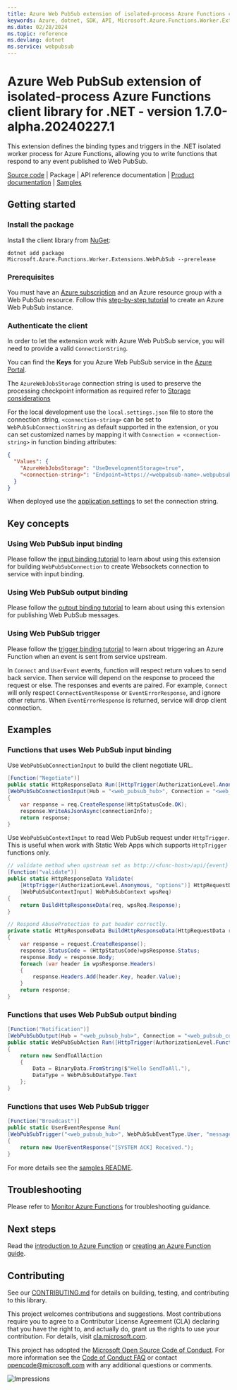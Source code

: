 ```yaml
---
title: Azure Web PubSub extension of isolated-process Azure Functions client library for .NET
keywords: Azure, dotnet, SDK, API, Microsoft.Azure.Functions.Worker.Extensions.WebPubSub, webpubsub
ms.date: 02/28/2024
ms.topic: reference
ms.devlang: dotnet
ms.service: webpubsub
---
```

# Azure Web PubSub extension of isolated-process Azure Functions client library for .NET - version 1.7.0-alpha.20240227.1 


This extension defines the binding types and triggers in the .NET isolated worker process for Azure Functions, allowing you to write functions that respond to any event published to Web PubSub.

[Source code][source] |
Package |
API reference documentation |
[Product documentation](https://aka.ms/awps/doc) |
[Samples]

## Getting started

### Install the package

Install the client library from [NuGet]:

```dotnetcli
dotnet add package Microsoft.Azure.Functions.Worker.Extensions.WebPubSub --prerelease
```

### Prerequisites

You must have an [Azure subscription][free_subs] and an Azure resource group with a Web PubSub resource. Follow this [step-by-step tutorial][tutorial] to create an Azure Web PubSub instance.

### Authenticate the client

In order to let the extension work with Azure Web PubSub service, you will need to provide a valid `ConnectionString`. 

You can find the **Keys** for you Azure Web PubSub service in the [Azure Portal][portal].

The `AzureWebJobsStorage` connection string is used to preserve the processing checkpoint information as required refer to [Storage considerations][storage]

For the local development use the `local.settings.json` file to store the connection string, `<connection-string>` can be set to `WebPubSubConnectionString` as default supported in the extension, or you can set customized names by mapping it with `Connection = <connection-string>` in function binding attributes:

```json
{
  "Values": {
    "AzureWebJobsStorage": "UseDevelopmentStorage=true",
    "<connection-string>": "Endpoint=https://<webpubsub-name>.webpubsub.azure.com;AccessKey=<access-key>;Version=1.0;"
  }
}
```
When deployed use the [application settings][app_setting] to set the connection string.

## Key concepts

### Using Web PubSub input binding

Please follow the [input binding tutorial](#functions-that-uses-web-pubsub-input-binding) to learn about using this extension for building `WebPubSubConnection` to create Websockets connection to service with input binding.

### Using Web PubSub output binding

Please follow the [output binding tutorial](#functions-that-uses-web-pubsub-output-binding) to learn about using this extension for publishing Web PubSub messages.

### Using Web PubSub trigger

Please follow the [trigger binding tutorial](#functions-that-uses-web-pubsub-trigger) to learn about triggering an Azure Function when an event is sent from service upstream.

In `Connect` and `UserEvent` events, function will respect return values to send back service. Then service will depend on the response to proceed the request or else. The responses and events are paired. For example, `Connect` will only respect `ConnectEventResponse` or `EventErrorResponse`, and ignore other returns. When `EventErrorResponse` is returned, service will drop client connection.

## Examples

### Functions that uses Web PubSub input binding

Use `WebPubSubConnectionInput` to build the client negotiate URL.

```C# Snippet:WebPubSubConnectionInputFunction
[Function("Negotiate")]
public static HttpResponseData Run([HttpTrigger(AuthorizationLevel.Anonymous)] HttpRequestData req,
[WebPubSubConnectionInput(Hub = "<web_pubsub_hub>", Connection = "<web_pubsub_connection_name>")] WebPubSubConnection connectionInfo)
{
    var response = req.CreateResponse(HttpStatusCode.OK);
    response.WriteAsJsonAsync(connectionInfo);
    return response;
}
```

Use `WebPubSubContextInput` to read Web PubSub request under `HttpTrigger`. This is useful when work with Static Web Apps which supports `HttpTrigger` functions only.

```C# Snippet:WebPubSubContextInputFunction
// validate method when upstream set as http://<func-host>/api/{event}
[Function("validate")]
public static HttpResponseData Validate(
    [HttpTrigger(AuthorizationLevel.Anonymous, "options")] HttpRequestData req,
    [WebPubSubContextInput] WebPubSubContext wpsReq)
{
    return BuildHttpResponseData(req, wpsReq.Response);
}

// Respond AbuseProtection to put header correctly.
private static HttpResponseData BuildHttpResponseData(HttpRequestData request, SimpleResponse wpsResponse)
{
    var response = request.CreateResponse();
    response.StatusCode = (HttpStatusCode)wpsResponse.Status;
    response.Body = response.Body;
    foreach (var header in wpsResponse.Headers)
    {
        response.Headers.Add(header.Key, header.Value);
    }
    return response;
}
```

### Functions that uses Web PubSub output binding

```C# Snippet:WebPubSubOutputFunction
[Function("Notification")]
[WebPubSubOutput(Hub = "<web_pubsub_hub>", Connection = "<web_pubsub_connection_name>")]
public static WebPubSubAction Run([HttpTrigger(AuthorizationLevel.Function, "get", "post")] HttpRequestData req)
{
    return new SendToAllAction
    {
        Data = BinaryData.FromString($"Hello SendToAll."),
        DataType = WebPubSubDataType.Text
    };
}
```

### Functions that uses Web PubSub trigger

```C# Snippet:WebPubSubTriggerUserEventFunction
[Function("Broadcast")]
public static UserEventResponse Run(
[WebPubSubTrigger("<web_pubsub_hub>", WebPubSubEventType.User, "message")] UserEventRequest request)
{
    return new UserEventResponse("[SYSTEM ACK] Received.");
}
```

For more details see the [samples README][samples].

## Troubleshooting

Please refer to [Monitor Azure Functions][monitor] for troubleshooting guidance.

## Next steps

Read the [introduction to Azure Function][func_intro] or [creating an Azure Function guide][create].

## Contributing

See our [CONTRIBUTING.md][contrib] for details on building,
testing, and contributing to this library.

This project welcomes contributions and suggestions.  Most contributions require
you to agree to a Contributor License Agreement (CLA) declaring that you have
the right to, and actually do, grant us the rights to use your contribution. For
details, visit [cla.microsoft.com][cla].

This project has adopted the [Microsoft Open Source Code of Conduct][coc].
For more information see the [Code of Conduct FAQ][coc_faq]
or contact [opencode@microsoft.com][coc_contact] with any
additional questions or comments.

![Impressions](https://azure-sdk-impressions.azurewebsites.net/api/impressions/azure-sdk-for-net%2Fsdk%2Fsearch%2FMicrosoft.Azure.Functions.Worker.Extensions.WebPubSub%2FREADME.png)

<!-- LINKS -->
[source]: https://github.com/Azure/azure-sdk-for-net/tree/main/sdk/webpubsub/Microsoft.Azure.Functions.Worker.Extensions.WebPubSub/src
<!-- [package] TODO: add after initial release -->
<!-- [api_docs] TODO: add after initial release -->
[samples]: https://github.com/Azure/azure-sdk-for-net/tree/main/sdk/webpubsub/Microsoft.Azure.Functions.Worker.Extensions.WebPubSub/samples
[nuget]: https://www.nuget.org/
[free_subs]: https://azure.microsoft.com/free/dotnet/
[portal]: https://portal.azure.com/
[tutorial]: https://learn.microsoft.com/azure/azure-web-pubsub/howto-develop-create-instance
[storage]: https://learn.microsoft.com/azure/azure-functions/storage-considerations#storage-account-requirements
[app_setting]: https://learn.microsoft.com/azure/azure-functions/functions-how-to-use-azure-function-app-settings
[monitor]: https://learn.microsoft.com/azure/azure-functions/functions-monitoring
[func_intro]: https://learn.microsoft.com/azure/azure-functions/functions-overview
[create]: https://learn.microsoft.com/azure/azure-functions/functions-overview

[contrib]: https://github.com/Azure/azure-sdk-for-net/tree/main/CONTRIBUTING.md
[cla]: https://cla.microsoft.com
[coc]: https://opensource.microsoft.com/codeofconduct/
[coc_faq]: https://opensource.microsoft.com/codeofconduct/faq/
[coc_contact]: mailto:opencode@microsoft.com

